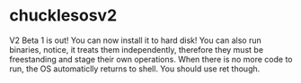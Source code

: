 # chucklesosv2
V2 Beta 1 is out!
You can now install it to hard disk!
You can also run binaries, notice, it treats them independently, therefore they must be freestanding and stage their own operations. When there is no more code to run, the OS automaticlly returns to shell. You should use ret though.
